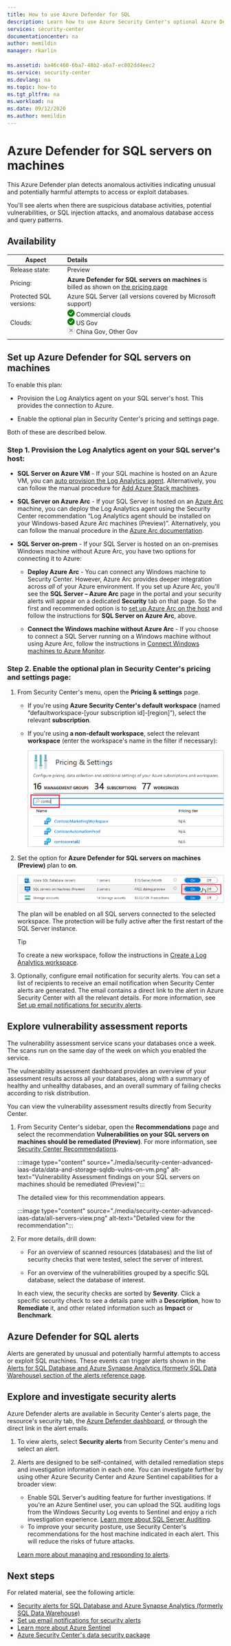 ```yaml
---
title: How to use Azure Defender for SQL
description: Learn how to use Azure Security Center's optional Azure Defender for SQL plan
services: security-center
documentationcenter: na
author: memildin
manager: rkarlin

ms.assetid: ba46c460-6ba7-48b2-a6a7-ec802dd4eec2
ms.service: security-center
ms.devlang: na
ms.topic: how-to
ms.tgt_pltfrm: na
ms.workload: na
ms.date: 09/12/2020
ms.author: memildin
---
```


# Azure Defender for SQL servers on machines 

This Azure Defender plan detects anomalous activities indicating unusual and potentially harmful attempts to access or exploit databases.

You'll see alerts when there are suspicious database activities, potential vulnerabilities, or SQL injection attacks, and anomalous database access and query patterns.

## Availability

|Aspect|Details|
|----|:----|
|Release state:|Preview|
|Pricing:|**Azure Defender for SQL servers on machines** is billed as shown on [the pricing page](security-center-pricing.md)|
|Protected SQL versions:|Azure SQL Server (all versions covered by Microsoft support)|
|Clouds:|![Yes](./media/icons/yes-icon.png) Commercial clouds<br>![Yes](./media/icons/yes-icon.png) US Gov<br>![No](./media/icons/no-icon.png) China Gov, Other Gov|
|||

## Set up Azure Defender for SQL servers on machines

To enable this plan:

* Provision the Log Analytics agent on your SQL server's host. This provides the connection to Azure.

* Enable the optional plan in Security Center's pricing and settings page.

Both of these are described below.

### Step 1. Provision the Log Analytics agent on your SQL server's host:

- **SQL Server on Azure VM** - If your SQL machine is hosted on an Azure VM, you can [auto provision the Log Analytics agent](security-center-enable-data-collection.md#workspace-configuration). Alternatively, you can follow the manual procedure for [Add Azure Stack machines](quickstart-onboard-machines.md#add-non-azure-computers).
- **SQL Server on Azure Arc** - If your SQL Server is hosted on an [Azure Arc](https://docs.microsoft.com/azure/azure-arc/) machine, you can deploy the Log Analytics agent using the Security Center recommendation “Log Analytics agent should be installed on your Windows-based Azure Arc machines (Preview)”. Alternatively, you can follow the manual procedure in the [Azure Arc documentation](https://docs.microsoft.com/azure/azure-arc/servers/manage-vm-extensions#enable-extensions-from-the-portal).

- **SQL Server on-prem** - If your SQL Server is hosted on an on-premises Windows machine without Azure Arc, you have two options for connecting it to Azure:
    
    - **Deploy Azure Arc** - You can connect any Windows machine to Security Center. However, Azure Arc provides deeper integration across *all* of your Azure environment. If you set up Azure Arc, you'll see the **SQL Server – Azure Arc** page in the portal and your security alerts will appear on a dedicated **Security** tab on that page. So the first and recommended option is to [set up Azure Arc on the host](https://docs.microsoft.com/azure/azure-arc/servers/onboard-portal#install-and-validate-the-agent-on-windows) and follow the instructions for **SQL Server on Azure Arc**, above.
        
    - **Connect the Windows machine without Azure Arc** - If you choose to connect a SQL Server running on a Windows machine without using Azure Arc, follow the instructions in [Connect Windows machines to Azure Monitor](https://docs.microsoft.com/azure/azure-monitor/platform/agent-windows).


### Step 2. Enable the optional plan in Security Center's pricing and settings page:

1. From Security Center's menu, open the **Pricing & settings** page.

    - If you're using **Azure Security Center's default workspace** (named “defaultworkspace-[your subscription id]-[region]”), select the relevant **subscription**.

    - If you're using **a non-default workspace**, select the relevant **workspace** (enter the workspace's name in the filter if necessary):

        ![Finding your non-default workspace by title](./media/security-center-advanced-iaas-data/pricing-and-settings-workspaces.png)

1. Set the option for **Azure Defender for SQL servers on machines (Preview)** plan to **on**. 

    ![Security Center pricing page with optional plans](media/security-center-advanced-iaas-data/sql-servers-on-vms-in-pricing-small.png)

    The plan will be enabled on all SQL servers connected to the selected workspace. The protection will be fully active after the first restart of the SQL Server instance.

    >[!TIP] 
    > To create a new workspace, follow the instructions in [Create a Log Analytics workspace](https://docs.microsoft.com/azure/azure-monitor/learn/quick-create-workspace).


1. Optionally, configure email notification for security alerts. 
    You can set a list of recipients to receive an email notification when Security Center alerts are generated. The email contains a direct link to the alert in Azure Security Center with all the relevant details. For more information, see [Set up email notifications for security alerts](https://docs.microsoft.com/azure/security-center/security-center-provide-security-contact-details).



## Explore vulnerability assessment reports

The vulnerability assessment service scans your databases once a week. The scans run on the same day of the week on which you enabled the service.

The vulnerability assessment dashboard provides an overview of your assessment results across all your databases, along with a summary of healthy and unhealthy databases, and an overall summary of failing checks according to risk distribution.

You can view the vulnerability assessment results directly from Security Center.

1. From Security Center's sidebar, open the **Recommendations** page and select the recommendation **Vulnerabilities on your SQL servers on machines should be remediated (Preview)**. For more information, see [Security Center Recommendations](security-center-recommendations.md). 

    :::image type="content" source="./media/security-center-advanced-iaas-data/data-and-storage-sqldb-vulns-on-vm.png" alt-text="Vulnerability Assessment findings on your SQL servers on machines should be remediated (Preview)":::

    The detailed view for this recommendation appears.

    :::image type="content" source="./media/security-center-advanced-iaas-data/all-servers-view.png" alt-text="Detailed view for the recommendation":::

1. For more details, drill down:

    * For an overview of scanned resources (databases) and the list of security checks that were tested, select the server of interest.

    * For an overview of the vulnerabilities grouped by a specific SQL database, select the database of interest.

    In each view, the security checks are sorted by **Severity**. Click a specific security check to see a details pane with a **Description**, how to **Remediate** it, and other related information such as **Impact** or **Benchmark**.

## Azure Defender for SQL alerts
Alerts are generated by unusual and potentially harmful attempts to access or exploit SQL machines. These events can trigger alerts shown in the [Alerts for SQL Database and Azure Synapse Analytics (formerly SQL Data Warehouse) section of the alerts reference page](alerts-reference.md#alerts-sql-db-and-warehouse).

## Explore and investigate security alerts

Azure Defender alerts are available in Security Center's alerts page, the resource's security tab, the [Azure Defender dashboard](azure-defender-dashboard.md), or through the direct link in the alert emails.

1. To view alerts, select **Security alerts** from Security Center's menu and select an alert.

1. Alerts are designed to be self-contained, with detailed remediation steps and investigation information in each one. You can investigate further by using other Azure Security Center and Azure Sentinel capabilities for a broader view:

    * Enable SQL Server's auditing feature for further investigations. If you're an Azure Sentinel user, you can upload the SQL auditing logs from the Windows Security Log events to Sentinel and enjoy a rich investigation experience. [Learn more about SQL Server Auditing](https://docs.microsoft.com/sql/relational-databases/security/auditing/create-a-server-audit-and-server-audit-specification?view=sql-server-ver15).
    * To improve your security posture, use Security Center's recommendations for the host machine indicated in each alert. This will reduce the risks of future attacks. 

    [Learn more about managing and responding to alerts](https://docs.microsoft.com/azure/security-center/security-center-managing-and-responding-alerts).


## Next steps

For related material, see the following article:

- [Security alerts for SQL Database and Azure Synapse Analytics (formerly SQL Data Warehouse)](alerts-reference.md#alerts-sql-db-and-warehouse)
- [Set up email notifications for security alerts](security-center-provide-security-contact-details.md)
- [Learn more about Azure Sentinel](https://docs.microsoft.com/azure/sentinel/)
- [Azure Security Center's data security package](https://docs.microsoft.com/azure/sql-database/sql-database-advanced-data-security)